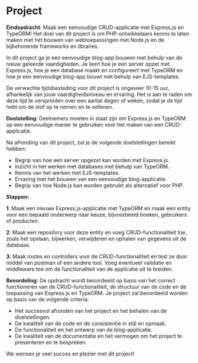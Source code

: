 # Project

**Eindopdracht**: Maak een eenvoudige CRUD-applicatie met Express.js en TypeORM! Het doel van dit project is om PHP-ontwikkelaars kennis te laten maken met het bouwen van webtoepassingen met Node.js en de bijbehorende frameworks en libraries.

In dit project ga je een eenvoudige blog-app bouwen met behulp van de nieuw geleerde vaardigheden. Je leert hoe je een server opzet met Express.js, hoe je een database maakt en configureert met TypeORM en hoe je een eenvoudige blog-app bouwt met behulp van EJS-templates.

De verwachte tijdsbesteding voor dit project is ongeveer 10-15 uur, afhankelijk van jouw vaardigheidsniveau en ervaring. Het is aan te raden om deze tijd te verspreiden over een aantal dagen of weken, zodat je de tijd hebt om de stof op te nemen en te oefenen.

**Doelstelling**: Deelnemers moeten in staat zijn om Express.js en TypeORM op een eenvoudige manier te gebruiken voor het maken van een CRUD-applicatie.

Na afronding van dit project, zal je de volgende doelstellingen bereikt hebben:

- Begrip van hoe een server opgezet kan worden met Express.js.
- Inzicht in het werken met databases met behulp van TypeORM.
- Kennis van het werken met EJS-templates.
- Ervaring met het bouwen van een eenvoudige blog-applicatie.
- Begrip van hoe Node.js kan worden gebruikt als alternatief voor PHP.

**Stappen:**

**1**: Maak een nieuwe Express.js-applicatie met TypeORM en maak een entity voor een bepaald onderwerp naar keuze, bijvoorbeeld boeken, gebruikers of producten.

**2**: Maak een repository voor deze entity en voeg CRUD-functionaliteit toe, zoals het opslaan, bijwerken, verwijderen en ophalen van gegevens uit de database.

**3**: Maak routes en controllers voor de CRUD-functionaliteit en test ze door middel van postman of een andere tool.
Voeg eventueel validatie en middleware toe om de functionaliteit van de applicatie uit te breiden.

**Beoordeling**: De opdracht wordt beoordeeld op basis van het correct functioneren van de CRUD-functionaliteit, de structuur van de code en de toepassing van Express.js en TypeORM.
Je project zal beoordeeld worden op basis van de volgende criteria:

- Het succesvol afronden van het project en het behalen van de doelstellingen.
- De kwaliteit van de code en de consistentie in stijl en opmaak.
- De functionaliteit en het ontwerp van de blog-applicatie.
- De kwaliteit van de documentatie en het vermogen om het project te presenteren en te bespreken.

We wensen je veel succes en plezier met dit project!
